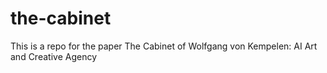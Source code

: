 # the-cabinet
This is a repo for the paper The Cabinet of Wolfgang von Kempelen: AI Art and Creative Agency
